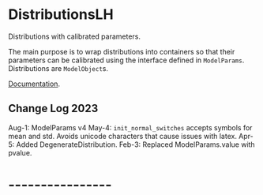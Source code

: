 # DistributionsLH

Distributions with calibrated parameters.

The main purpose is to wrap distributions into containers so that their parameters can be calibrated using the interface defined in `ModelParams`. Distributions are `ModelObject`s.

[Documentation](lhendricks.org/julia/DistributionsLH/index.html).

## Change Log 2023

Aug-1: ModelParams v4
May-4: `init_normal_switches` accepts symbols for mean and std. Avoids unicode characters that cause issues with latex.
Apr-5: Added DegenerateDistribution.
Feb-3: Replaced ModelParams.value with pvalue.

# ----------------
